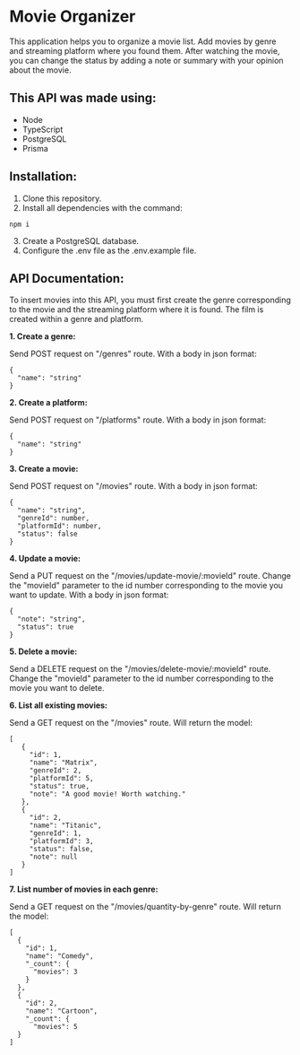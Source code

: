 # **Movie Organizer**

This application helps you to organize a movie list. Add movies by genre and streaming platform where you found them. After watching the movie, you can change the status by adding a note or summary with your opinion about the movie.

## **This API was made using:**

* Node
* TypeScript
* PostgreSQL
* Prisma

## **Installation:**
1. Clone this repository.
2. Install all dependencies with the command:

~~~
npm i
~~~

3. Create a PostgreSQL database.
4. Configure the .env file as the .env.example file.

## **API Documentation:**

To insert movies into this API, you must first create the genre corresponding to the movie and the streaming platform where it is found. The film is created within a genre and platform.

**1. Create a genre:**

Send POST request on "/genres" route. With a body in json format:

~~~
{
  "name": "string"
}
~~~

**2. Create a platform:**

Send POST request on "/platforms" route. With a body in json format:

~~~
{
  "name": "string"
}
~~~

**3. Create a movie:**

Send POST request on "/movies" route. With a body in json format:

~~~
{
  "name": "string",
  "genreId": number,
  "platformId": number,
  "status": false
}
~~~

**4. Update a movie:**

Send a PUT request on the "/movies/update-movie/:movieId" route.
Change the "movieId" parameter to the id number corresponding to the movie you want to update. With a body in json format:

~~~
{
  "note": "string",
  "status": true
}
~~~

**5. Delete a movie:**

Send a DELETE request on the "/movies/delete-movie/:movieId" route.
Change the "movieId" parameter to the id number corresponding to the movie you want to delete.

**6. List all existing movies:**

Send a GET request on the "/movies" route.
Will return the model:

~~~
[
   {
     "id": 1,
     "name": "Matrix",
     "genreId": 2,
     "platformId": 5,
     "status": true,
     "note": "A good movie! Worth watching."
   },
   {
     "id": 2,
     "name": "Titanic",
     "genreId": 1,
     "platformId": 3,
     "status": false,
     "note": null
   }
]
~~~

**7. List number of movies in each genre:**

Send a GET request on the "/movies/quantity-by-genre" route.
Will return the model:

~~~
[
  {
    "id": 1,
    "name": "Comedy",
    "_count": {
      "movies": 3
    }
  },
  {
    "id": 2,
    "name": "Cartoon",
    "_count": {
      "movies": 5
  }
]
~~~